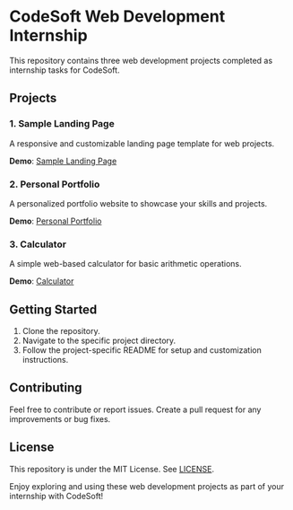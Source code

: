 # CodeSoft Web Development Internship

This repository contains three web development projects completed as internship tasks for CodeSoft.

## Projects

### 1. Sample Landing Page

A responsive and customizable landing page template for web projects.

**Demo**: [Sample Landing Page](https://landingpage-gym-nk.vercel.app/)

### 2. Personal Portfolio

A personalized portfolio website to showcase your skills and projects.

**Demo**: [Personal Portfolio](https://portfolio-namank.vercel.app/)

### 3. Calculator

A simple web-based calculator for basic arithmetic operations.

**Demo**: [Calculator](https://calculator-nk.vercel.app/)

## Getting Started

1. Clone the repository.
2. Navigate to the specific project directory.
3. Follow the project-specific README for setup and customization instructions.

## Contributing

Feel free to contribute or report issues. Create a pull request for any improvements or bug fixes.

## License

This repository is under the MIT License. See [LICENSE](LICENSE).

Enjoy exploring and using these web development projects as part of your internship with CodeSoft!
